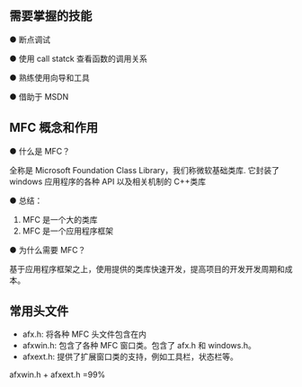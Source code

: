 ## 需要掌握的技能

● 断点调试

● 使用 call statck 查看函数的调用关系

● 熟练使用向导和工具

● 借助于 MSDN

## MFC 概念和作用

● 什么是 MFC？

全称是 Microsoft Foundation Class Library，我们称微软基础类库. 它封装了 windows 应用程序的各种 API 以及相关机制的 C++类库

● 总结：

1. MFC 是一个大的类库
2. MFC 是一个应用程序框架

● 为什么需要 MFC？

基于应用程序框架之上，使用提供的类库快速开发，提高项目的开发开发周期和成本。

## 常用头文件

- afx.h: 将各种 MFC 头文件包含在内
- afxwin.h: 包含了各种 MFC 窗口类。包含了 afx.h 和 windows.h。
- afxext.h: 提供了扩展窗口类的支持，例如工具栏，状态栏等。

afxwin.h + afxext.h =99%
